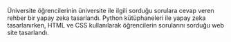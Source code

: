 Üniversite öğrencilerinin üniversite ile ilgili sorduğu sorulara cevap veren rehber bir yapay zeka tasarlandı.
Python kütüphaneleri ile yapay zeka tasarlanırken, HTML ve CSS kullanılarak öğrencilerin sorularını sorduğu
web site tasarlandı.
